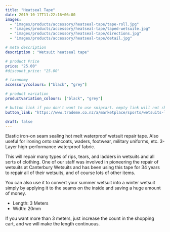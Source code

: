 ```yaml
---
title: "Heatseal Tape"
date: 2019-10-17T11:22:16+06:00
images: 
  - "images/products/accessory/heatseal-tape/tape-roll.jpg"
  - "images/products/accessory/heatseal-tape/taped-wetsuite.jpg"
  - "images/products/accessory/heatseal-tape/directions.jpg"
  - "images/products/accessory/heatseal-tape/detail.jpg"

# meta description
description : "Wetsuit heatseal tape"

# product Price
price: "25.00"
#discount_price: "25.00"

# taxonomy
accessory/colours: ["black", "grey"]

# product variation
productvariation_colours: ["black", "grey"]

# button link if you don't want to use snipcart. empty link will not show button
button_link: "https://www.trademe.co.nz/a/marketplace/sports/wetsuits-lifejackets/search?search_string=EpicLines%20Wetsuit%20heatseal%20tape"

draft: false
---
```


Elastic iron-on seam sealing hot melt waterproof wetsuit repair tape.
Also useful for ironing onto raincoats, waders, footwear, military uniforms, etc.
3-Layer high-performance waterproof fabric.

This will repair many types of rips, tears, and ladders in wetsuits and all sorts of clothing. One of our staff was involved in pioneering the repair of wetsuits at Canterbury Wetsuits and has been using this tape for 34 years to repair all of their wetsuits, and of course lots of other items.

You can also use it to convert your summer wetsuit into a winter wetsuit simply by applying it to the seams on the inside and saving a huge amount of money.

* Length: 3 Meters
* Width: 20mm

If you want more than 3 meters, just increase the count in the shopping cart, and we will make the length continuous.
